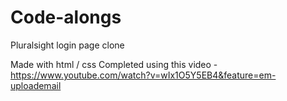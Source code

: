 # Code-alongs

Pluralsight login page clone

Made with html / css
Completed using this video - https://www.youtube.com/watch?v=wIx1O5Y5EB4&feature=em-uploademail
